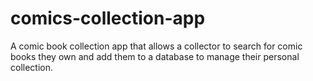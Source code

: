 # comics-collection-app
A comic book collection app that allows a collector to search for comic books they own and add them to a database to manage their personal collection.

